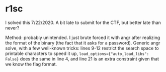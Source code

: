 # r1sc

I solved this 7/22/2020. A bit late to submit for the CTF, but better late than never?

Method: probably unintended. I just brute forced it with angr after realizing the format of the binary (the fact that it asks for a password). Generic angr solve, with a few well-known tricks: lines 9-12 restrict the search space to printable characters to speed it up, `load_options={"auto_load_libs": False}` does the same in line 4, and line 21 is an extra constraint given that we know the flag format.

